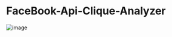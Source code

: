# FaceBook-Api-Clique-Analyzer
![image](https://user-images.githubusercontent.com/78749321/134714523-93f94d09-269f-4322-9cff-5b960b2f61dc.png)
